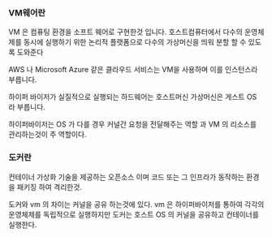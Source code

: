 ### VM웨어란

VM 은 컴퓨팅 환경을 소프트 웨어로 구현한것 입니다.
호스트컴퓨터에서 다수의 운영체제를 동시에 실행하기 위한 논리적 플랫폼으로 다수의 가상머신을 띄워 분할 할 수 있도록 도와준다

AWS 나 Microsoft Azure 같은 클라우드 서비스는 VM을 사용하며 이를 인스턴스라 부릅니다.

하이퍼 바이저가 실질적으로 실행되는 하드웨어는 호스트머신 가상머신은 게스트 OS 라 부릅니다.

하이퍼바이저는 OS 가 다를 경우 커널간 요청을 전달해주는 역할 과 VM 의 리소스를 관리하는것이 주 역할이다.

### 도커란

컨테이너 가상화 기술을 제공하는 오픈소스 이며 코드 또는 그 인프라가 동작하는 환경을 패키징 하여 격리한것.

도커와 vm 의 차이는 커널을 공유 하는것에 있다. vm 은 하이퍼바이저를 통하여 각각의 운영체제를 독립적으로 실행하지만
도커는 호스트 OS 의 커널을 공유하고 컨테이너를 실행한다.

